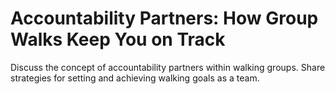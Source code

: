 # Accountability Partners: How Group Walks Keep You on Track

Discuss the concept of accountability partners within walking groups.
Share strategies for setting and achieving walking goals as a team.
